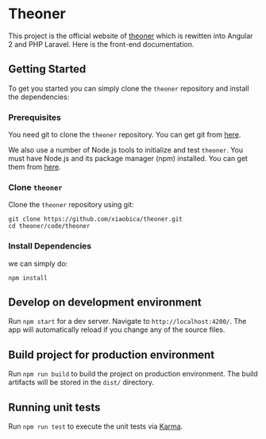 # Theoner
This project is the official website of [theoner](http://www.theoner.com/) which is rewitten into Angular 2 and PHP Laravel. Here is the front-end documentation.

## Getting Started
To get you started you can simply clone the `theoner` repository and install the dependencies:

### Prerequisites
You need git to clone the `theoner` repository. You can get git from [here](https://git-scm.com/).

We also use a number of Node.js tools to initialize and test `theoner`. You must have Node.js
and its package manager (npm) installed. You can get them from [here](https://nodejs.org/en/).
### Clone `theoner`
Clone the `theoner` repository using git:
```
git clone https://github.com/xiaobica/theoner.git
cd theoner/code/theoner
```
### Install Dependencies
we can simply do:
```
npm install
```
## Develop on development environment
Run `npm start` for a dev server. Navigate to `http://localhost:4200/`. The app will automatically reload if you change any of the source files.

## Build project for production environment
Run `npm run build` to build the project on production environment. The build artifacts will be stored in the `dist/` directory.

## Running unit tests
Run `npm run test` to execute the unit tests via [Karma](https://karma-runner.github.io).

